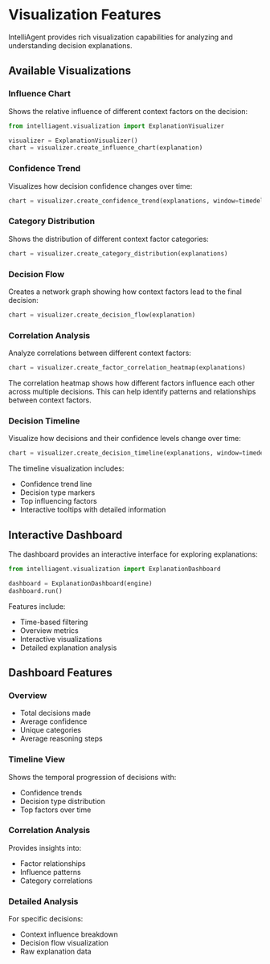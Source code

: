 # Visualization Features

IntelliAgent provides rich visualization capabilities for analyzing and understanding decision explanations.

## Available Visualizations

### Influence Chart

Shows the relative influence of different context factors on the decision:

```python
from intelliagent.visualization import ExplanationVisualizer

visualizer = ExplanationVisualizer()
chart = visualizer.create_influence_chart(explanation)
```

### Confidence Trend

Visualizes how decision confidence changes over time:

```python
chart = visualizer.create_confidence_trend(explanations, window=timedelta(days=7))
```

### Category Distribution

Shows the distribution of different context factor categories:

```python
chart = visualizer.create_category_distribution(explanations)
```

### Decision Flow

Creates a network graph showing how context factors lead to the final decision:

```python
chart = visualizer.create_decision_flow(explanation)
```

### Correlation Analysis

Analyze correlations between different context factors:

```python
chart = visualizer.create_factor_correlation_heatmap(explanations)
```

The correlation heatmap shows how different factors influence each other across multiple decisions. This can help identify patterns and relationships between context factors.

### Decision Timeline

Visualize how decisions and their confidence levels change over time:

```python
chart = visualizer.create_decision_timeline(explanations, window=timedelta(days=7))
```

The timeline visualization includes:

- Confidence trend line
- Decision type markers
- Top influencing factors
- Interactive tooltips with detailed information

## Interactive Dashboard

The dashboard provides an interactive interface for exploring explanations:

```python
from intelliagent.visualization import ExplanationDashboard

dashboard = ExplanationDashboard(engine)
dashboard.run()
```

Features include:

- Time-based filtering
- Overview metrics
- Interactive visualizations
- Detailed explanation analysis

## Dashboard Features

### Overview

- Total decisions made
- Average confidence
- Unique categories
- Average reasoning steps

### Timeline View

Shows the temporal progression of decisions with:

- Confidence trends
- Decision type distribution
- Top factors over time

### Correlation Analysis

Provides insights into:

- Factor relationships
- Influence patterns
- Category correlations

### Detailed Analysis

For specific decisions:

- Context influence breakdown
- Decision flow visualization
- Raw explanation data
